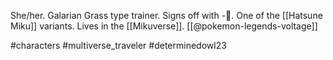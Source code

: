 She/her. Galarian Grass type trainer. Signs off with -🌿. One of the [[Hatsune Miku]] variants. Lives in the [[Mikuverse]]. [[@pokemon-legends-voltage]]

#characters #multiverse_traveler #determinedowl23 
